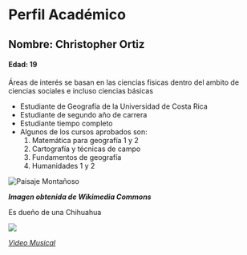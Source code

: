 # Perfil Académico 

## Nombre: __Christopher Ortiz__  
#### Edad: 19  
Áreas de interés se basan en las ciencias fisicas dentro del ambito de ciencias sociales e incluso ciencias básicas 
- Estudiante de Geografía de la Universidad de Costa Rica  
- Estudiante de segundo año de carrera
- Estudiante tiempo completo  
- Algunos de los cursos aprobados son:  
    1. Matemática para geografía 1 y 2  
    2. Cartografía y técnicas de campo  
    3. Fundamentos de geografía  
    4. Humanidades 1 y 2 

![Paisaje Montañoso](lago2.jpg)

***Imagen obtenida de Wikimedia Commons***

Es dueño de una  Chihuahua

![](https://images.unsplash.com/photo-1608831540955-35094d48694a?ixlib=rb-1.2.1&ixid=MnwxMjA3fDB8MHxzZWFyY2h8NHx8Y2hpaHVhaHVhfGVufDB8fDB8fA%3D%3D&auto=format&fit=crop&w=500&q=60)

[*Video Musical*](https://www.youtube.com/watch?v=XXYlFuWEuKI)
